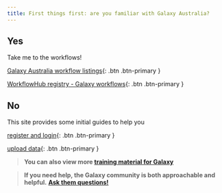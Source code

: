 ```yaml
---
title: First things first: are you familiar with Galaxy Australia?
---
```


## Yes

Take me to the workflows!

[Galaxy Australia workflow listings](https://usegalaxy.org.au/workflows/list_published){: .btn .btn-primary }
 
[WorkflowHub registry - Galaxy workflows](https://workflowhub.eu/workflows?filter%5Bworkflow_type%5D=galaxy){: .btn .btn-primary }

## No

This site provides some initial guides to help you

[register and login](register_login.md){: .btn .btn-primary }

[upload data](upload_data.md){: .btn .btn-primary }

> **You can also view more [training material for Galaxy](https://training.galaxyproject.org/training-material/)** 

> **If you need help, the Galaxy community is both approachable and helpful.**
[**Ask them questions!**](https://help.galaxyproject.org/)
